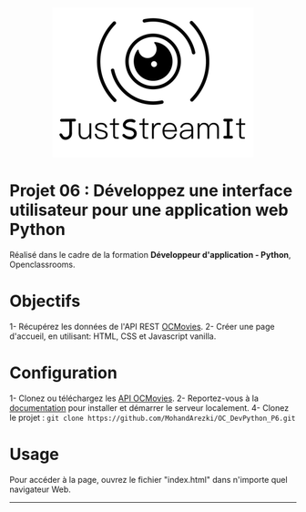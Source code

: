 <p align="center">
  <img src="./assets/images/logo_black.png">
</p>

# Projet 06 : **Développez une interface utilisateur pour une application web Python**
 Réalisé dans le cadre de la formation  **Développeur d'application - Python**, Openclassrooms.

# Objectifs
1- Récupérez les données de l'API REST [OCMovies](https://github.com/OpenClassrooms-Student-Center/OCMovies-API-EN-FR). 
2- Créer une page d'accueil, en utilisant: HTML, CSS et Javascript vanilla.

# Configuration

1- Clonez ou téléchargez les [API OCMovies](https://github.com/OpenClassrooms-Student-Center/OCMovies-API-EN-FR).
2- Reportez-vous à la [documentation](https://github.com/OpenClassrooms-Student-Center/OCMovies-API-EN-FR#option-2-installation-and-execution-without-pipenv-using-venv-and-pip ) pour installer et démarrer le serveur localement.
4- Clonez le projet :
`git clone https://github.com/MohandArezki/OC_DevPython_P6.git`

# Usage

Pour accéder à la page, ouvrez le fichier "index.html" dans n'importe quel navigateur Web.

---

